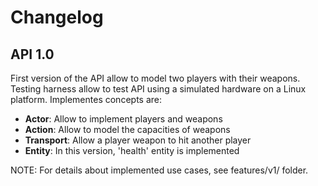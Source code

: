 # Changelog

## API 1.0
First version of the API allow to model two players with their weapons.
Testing harness allow to test API using a simulated hardware on a Linux platform.
Implementes concepts are:
* __Actor__: Allow to implement players and weapons
* __Action__: Allow to model the capacities of weapons
* __Transport__: Allow a player weapon to hit another player
* __Entity__: In this version, 'health' entity is implemented

NOTE: For details about implemented use cases, see features/v1/ folder.
